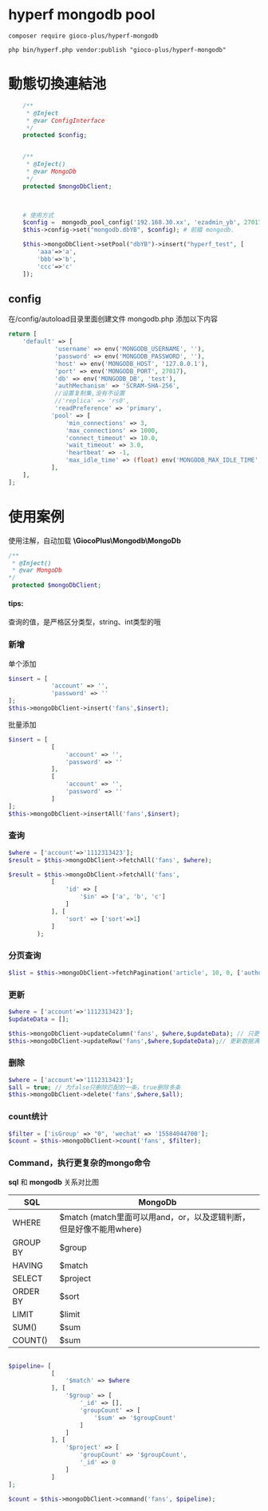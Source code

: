 # hyperf mongodb pool

```
composer require gioco-plus/hyperf-mongodb

php bin/hyperf.php vendor:publish "gioco-plus/hyperf-mongodb" 
```

# 動態切換連結池
```php
    /**
     * @Inject
     * @var ConfigInterface
     */
    protected $config;


    /**
     * @Inject()
     * @var MongoDb
     */
    protected $mongoDbClient;


    
    # 使用方式
    $config =  mongodb_pool_config('192.168.30.xx', 'ezadmin_yb', 27017, 'beta-db'); # 建立連結資訊
    $this->config->set("mongodb.dbYB", $config); # 前綴 mongodb.

    $this->mongoDbClient->setPool("dbYB")->insert("hyperf_test", [
        'aaa'=>'a',
        'bbb'=>'b',
        'ccc'=>'c'
    ]);

```

## config 
在/config/autoload目录里面创建文件 mongodb.php
添加以下内容
```php
return [
    'default' => [
             'username' => env('MONGODB_USERNAME', ''),
             'password' => env('MONGODB_PASSWORD', ''),
             'host' => env('MONGODB_HOST', '127.0.0.1'),
             'port' => env('MONGODB_PORT', 27017),
             'db' => env('MONGODB_DB', 'test'),
             'authMechanism' => 'SCRAM-SHA-256',
             //设置复制集,没有不设置
             //'replica' => 'rs0',
             'readPreference' => 'primary',
            'pool' => [
                'min_connections' => 3,
                'max_connections' => 1000,
                'connect_timeout' => 10.0,
                'wait_timeout' => 3.0,
                'heartbeat' => -1,
                'max_idle_time' => (float) env('MONGODB_MAX_IDLE_TIME', 60),
            ],
    ],
];
```


# 使用案例

使用注解，自动加载 
**\GiocoPlus\Mongodb\MongoDb** 
```php
/**
 * @Inject()
 * @var MongoDb
*/
 protected $mongoDbClient;
```

#### **tips:** 
查询的值，是严格区分类型，string、int类型的哦

### 新增

单个添加
```php
$insert = [
            'account' => '',
            'password' => ''
];
$this->mongoDbClient->insert('fans',$insert);
```

批量添加
```php
$insert = [
            [
                'account' => '',
                'password' => ''
            ],
            [
                'account' => '',
                'password' => ''
            ]
];
$this->mongoDbClient->insertAll('fans',$insert);
```

### 查询

```php
$where = ['account'=>'1112313423'];
$result = $this->mongoDbClient->fetchAll('fans', $where);
```

```php
$result = $this->mongoDbClient->fetchAll('fans',
            [
                'id' => [
                    '$in' => ['a', 'b', 'c']
                ]
            ], [
                'sort' => ['sort'=>1]
            ]
        );
```

### 分页查询
```php
$list = $this->mongoDbClient->fetchPagination('article', 10, 0, ['author' => $author]);
```

### 更新
```php
$where = ['account'=>'1112313423'];
$updateData = [];

$this->mongoDbClient->updateColumn('fans', $where,$updateData); // 只更新数据满足$where的行的列信息中在$newObject中出现过的字段
$this->mongoDbClient->updateRow('fans',$where,$updateData);// 更新数据满足$where的行的信息成$newObject
```
### 删除

```php
$where = ['account'=>'1112313423'];
$all = true; // 为false只删除匹配的一条，true删除多条
$this->mongoDbClient->delete('fans',$where,$all);
```

### count统计

```php
$filter = ['isGroup' => "0", 'wechat' => '15584044700'];
$count = $this->mongoDbClient->count('fans', $filter);
```



### Command，执行更复杂的mongo命令

**sql** 和 **mongodb** 关系对比图

|   SQL  | MongoDb |
| --- | --- |
|   WHERE  |  $match (match里面可以用and，or，以及逻辑判断，但是好像不能用where)  |
|   GROUP BY  | $group  |
|   HAVING  |  $match |
|   SELECT  |  $project  |
|   ORDER BY  |  $sort |
|   LIMIT  |  $limit |
|   SUM()  |  $sum |
|   COUNT()  |  $sum |

```php

$pipeline= [
            [
                '$match' => $where
            ], [
                '$group' => [
                    '_id' => [],
                    'groupCount' => [
                        '$sum' => '$groupCount'
                    ]
                ]
            ], [
                '$project' => [
                    'groupCount' => '$groupCount',
                    '_id' => 0
                ]
            ]
];

$count = $this->mongoDbClient->command('fans', $pipeline);
```